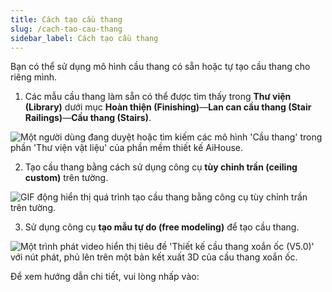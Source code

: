 ```yaml
---
title: Cách tạo cầu thang
slug: /cach-tao-cau-thang
sidebar_label: Cách tạo cầu thang
---
```


Bạn có thể sử dụng mô hình cầu thang có sẵn hoặc tự tạo cầu thang cho riêng mình.

1. Các mẫu cầu thang làm sẵn có thể được tìm thấy trong **Thư viện (Library)** dưới mục **Hoàn thiện (Finishing)**—**Lan can cầu thang (Stair Railings)**—**Cầu thang (Stairs)**.

![Một người dùng đang duyệt hoặc tìm kiếm các mô hình 'Cầu thang' trong phần 'Thư viện vật liệu' của phần mềm thiết kế AiHouse.](https://storage.googleapis.com/jegavn_kb/images/4e561cbe-8b2c-40b5-96d6-61ebf103ab75.png)

2. Tạo cầu thang bằng cách sử dụng công cụ **tùy chỉnh trần (ceiling custom)** trên tường.

![GIF động hiển thị quá trình tạo cầu thang bằng công cụ tùy chỉnh trần trên tường.](https://storage.googleapis.com/jegavn_kb/images/5947e2bb-7e23-4174-99fa-6936a5d0cdbc.gif)

3. Sử dụng công cụ **tạo mẫu tự do (free modeling)** để tạo cầu thang.

![Một trình phát video hiển thị tiêu đề 'Thiết kế cầu thang xoắn ốc (V5.0)' với nút phát, phủ lên trên một bản kết xuất 3D của cầu thang xoắn ốc.](https://storage.googleapis.com/jegavn_kb/images/4d2b6c49-7d1d-492e-ab84-20c104d117f1.png)

Để xem hướng dẫn chi tiết, vui lòng nhấp vào: